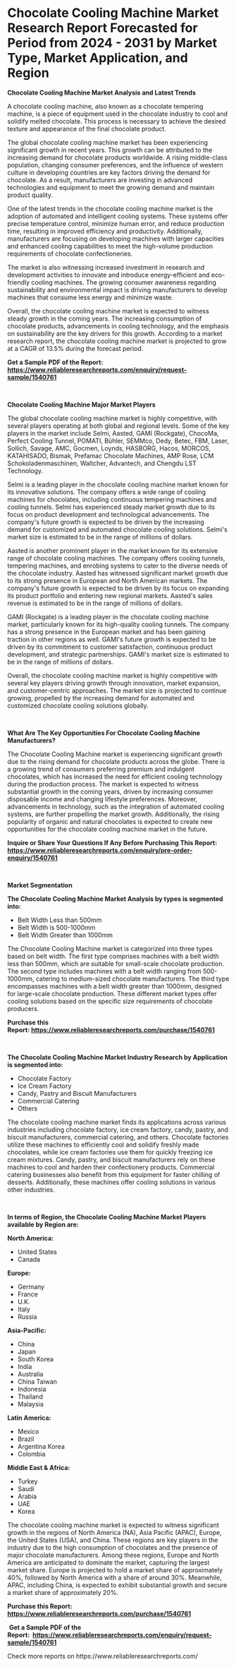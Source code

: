 <p><h1>Chocolate Cooling Machine Market Research Report Forecasted for Period from 2024 -  2031 by Market Type, Market Application, and Region</h1></p><p><strong>Chocolate Cooling Machine Market Analysis and Latest Trends</strong></p>
<p><p>A chocolate cooling machine, also known as a chocolate tempering machine, is a piece of equipment used in the chocolate industry to cool and solidify melted chocolate. This process is necessary to achieve the desired texture and appearance of the final chocolate product.</p><p>The global chocolate cooling machine market has been experiencing significant growth in recent years. This growth can be attributed to the increasing demand for chocolate products worldwide. A rising middle-class population, changing consumer preferences, and the influence of western culture in developing countries are key factors driving the demand for chocolate. As a result, manufacturers are investing in advanced technologies and equipment to meet the growing demand and maintain product quality.</p><p>One of the latest trends in the chocolate cooling machine market is the adoption of automated and intelligent cooling systems. These systems offer precise temperature control, minimize human error, and reduce production time, resulting in improved efficiency and productivity. Additionally, manufacturers are focusing on developing machines with larger capacities and enhanced cooling capabilities to meet the high-volume production requirements of chocolate confectioneries.</p><p>The market is also witnessing increased investment in research and development activities to innovate and introduce energy-efficient and eco-friendly cooling machines. The growing consumer awareness regarding sustainability and environmental impact is driving manufacturers to develop machines that consume less energy and minimize waste.</p><p>Overall, the chocolate cooling machine market is expected to witness steady growth in the coming years. The increasing consumption of chocolate products, advancements in cooling technology, and the emphasis on sustainability are the key drivers for this growth. According to a market research report, the chocolate cooling machine market is projected to grow at a CAGR of 13.5% during the forecast period.</p></p>
<p><strong>Get a Sample PDF of the Report:&nbsp; <a href="https://www.reliableresearchreports.com/enquiry/request-sample/1540761">https://www.reliableresearchreports.com/enquiry/request-sample/1540761</a></strong></p>
<p>&nbsp;</p>
<p><strong>Chocolate Cooling Machine Major Market Players</strong></p>
<p><p>The global chocolate cooling machine market is highly competitive, with several players operating at both global and regional levels. Some of the key players in the market include Selmi, Aasted, GAMI (Rockgate), ChocoMa, Perfect Cooling Tunnel, POMATI, Bühler, SEMMco, Dedy, Betec, FBM, Laser, Sollich, Savage, AMC, Gocmen, Loynds, HASBORG, Hacos, MORCOS, KATAHISADO, Bismak, Prefamac Chocolate Machines, AMP Rose, LCM Schokoladenmaschinen, Waltcher, Advantech, and Chengdu LST Technology.</p><p>Selmi is a leading player in the chocolate cooling machine market known for its innovative solutions. The company offers a wide range of cooling machines for chocolates, including continuous tempering machines and cooling tunnels. Selmi has experienced steady market growth due to its focus on product development and technological advancements. The company's future growth is expected to be driven by the increasing demand for customized and automated chocolate cooling solutions. Selmi's market size is estimated to be in the range of millions of dollars.</p><p>Aasted is another prominent player in the market known for its extensive range of chocolate cooling machines. The company offers cooling tunnels, tempering machines, and enrobing systems to cater to the diverse needs of the chocolate industry. Aasted has witnessed significant market growth due to its strong presence in European and North American markets. The company's future growth is expected to be driven by its focus on expanding its product portfolio and entering new regional markets. Aasted's sales revenue is estimated to be in the range of millions of dollars.</p><p>GAMI (Rockgate) is a leading player in the chocolate cooling machine market, particularly known for its high-quality cooling tunnels. The company has a strong presence in the European market and has been gaining traction in other regions as well. GAMI's future growth is expected to be driven by its commitment to customer satisfaction, continuous product development, and strategic partnerships. GAMI's market size is estimated to be in the range of millions of dollars.</p><p>Overall, the chocolate cooling machine market is highly competitive with several key players driving growth through innovation, market expansion, and customer-centric approaches. The market size is projected to continue growing, propelled by the increasing demand for automated and customized chocolate cooling solutions globally.</p></p>
<p>&nbsp;</p>
<p><strong>What Are The Key Opportunities For Chocolate Cooling Machine Manufacturers?</strong></p>
<p><p>The Chocolate Cooling Machine market is experiencing significant growth due to the rising demand for chocolate products across the globe. There is a growing trend of consumers preferring premium and indulgent chocolates, which has increased the need for efficient cooling technology during the production process. The market is expected to witness substantial growth in the coming years, driven by increasing consumer disposable income and changing lifestyle preferences. Moreover, advancements in technology, such as the integration of automated cooling systems, are further propelling the market growth. Additionally, the rising popularity of organic and natural chocolates is expected to create new opportunities for the chocolate cooling machine market in the future.</p></p>
<p><strong>Inquire or Share Your Questions If Any Before Purchasing This Report: <a href="https://www.reliableresearchreports.com/enquiry/pre-order-enquiry/1540761">https://www.reliableresearchreports.com/enquiry/pre-order-enquiry/1540761</a></strong></p>
<p>&nbsp;</p>
<p><strong>Market Segmentation</strong></p>
<p><strong>The Chocolate Cooling Machine Market Analysis by types is segmented into:</strong></p>
<p><ul><li>Belt Width Less than 500mm</li><li>Belt Width is 500-1000mm</li><li>Belt Width Greater than 1000mm</li></ul></p>
<p><p>The Chocolate Cooling Machine market is categorized into three types based on belt width. The first type comprises machines with a belt width less than 500mm, which are suitable for small-scale chocolate production. The second type includes machines with a belt width ranging from 500-1000mm, catering to medium-sized chocolate manufacturers. The third type encompasses machines with a belt width greater than 1000mm, designed for large-scale chocolate production. These different market types offer cooling solutions based on the specific size requirements of chocolate producers.</p></p>
<p><strong>Purchase this Report:&nbsp;<a href="https://www.reliableresearchreports.com/purchase/1540761">https://www.reliableresearchreports.com/purchase/1540761</a></strong></p>
<p>&nbsp;</p>
<p><strong>The Chocolate Cooling Machine Market Industry Research by Application is segmented into:</strong></p>
<p><ul><li>Chocolate Factory</li><li>Ice Cream Factory</li><li>Candy, Pastry and Biscuit Manufacturers</li><li>Commercial Catering</li><li>Others</li></ul></p>
<p><p>The chocolate cooling machine market finds its applications across various industries including chocolate factory, ice cream factory, candy, pastry, and biscuit manufacturers, commercial catering, and others. Chocolate factories utilize these machines to efficiently cool and solidify freshly made chocolates, while ice cream factories use them for quickly freezing ice cream mixtures. Candy, pastry, and biscuit manufacturers rely on these machines to cool and harden their confectionery products. Commercial catering businesses also benefit from this equipment for faster chilling of desserts. Additionally, these machines offer cooling solutions in various other industries.</p></p>
<p>&nbsp;</p>
<p><strong>In terms of Region, the Chocolate Cooling Machine Market Players available by Region are:</strong></p>
<p>
    <p> <strong> North America: </strong>
        <ul>
            <li>United States</li>
            <li>Canada</li>
        </ul>
        </p> 
    <p> <strong> Europe: </strong>
        <ul>
            <li>Germany</li>
            <li>France</li>
            <li>U.K.</li>
            <li>Italy</li>
            <li>Russia</li>
        </ul>
        </p> 
    <p> <strong> Asia-Pacific: </strong>
        <ul>
            <li>China</li>
            <li>Japan</li>
            <li>South Korea</li>
            <li>India</li>
            <li>Australia</li>
            <li>China Taiwan</li>
            <li>Indonesia</li>
            <li>Thailand</li>
            <li>Malaysia</li>
        </ul>
        </p> 
    <p> <strong> Latin America: </strong>
        <ul>
            <li>Mexico</li>
            <li>Brazil</li>
            <li>Argentina Korea</li>
            <li>Colombia</li>
        </ul>
        </p> 
    <p> <strong> Middle East & Africa: </strong>
        <ul>
            <li>Turkey</li>
            <li>Saudi</li>
            <li>Arabia</li>
            <li>UAE</li>
            <li>Korea</li>
        </ul>
    </p>
    </p>
<p><p>The chocolate cooling machine market is expected to witness significant growth in the regions of North America (NA), Asia Pacific (APAC), Europe, the United States (USA), and China. These regions are key players in the industry due to the high consumption of chocolates and the presence of major chocolate manufacturers. Among these regions, Europe and North America are anticipated to dominate the market, capturing the largest market share. Europe is projected to hold a market share of approximately 40%, followed by North America with a share of around 30%. Meanwhile, APAC, including China, is expected to exhibit substantial growth and secure a market share of approximately 20%.</p></p>
<p><strong>Purchase this Report: <a href="https://www.reliableresearchreports.com/purchase/1540761">https://www.reliableresearchreports.com/purchase/1540761</a></strong></p>
<p>&nbsp;<strong>Get a Sample PDF of the Report:&nbsp;&nbsp;<a href="https://www.reliableresearchreports.com/enquiry/request-sample/1540761">https://www.reliableresearchreports.com/enquiry/request-sample/1540761</a></strong></p>
<p><strong></strong></p>
<p>Check more reports on https://www.reliableresearchreports.com/</p>